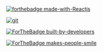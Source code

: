 [![forthebadge made-with-Reactjs](http://ForTheBadge.com/images/badges/made-with-python.svg)](https://reactjs.org/)

[![git](https://img.shields.io/badge/--F05032?logo=git&logoColor=ffffff)](http://git-scm.com/)

[![ForTheBadge built-by-developers](http://ForTheBadge.com/images/badges/built-by-developers.svg)](https://GitHub.com/Naereen/)

[![ForTheBadge makes-people-smile](http://ForTheBadge.com/images/badges/makes-people-smile.svg)](http://ForTheBadge.com)
